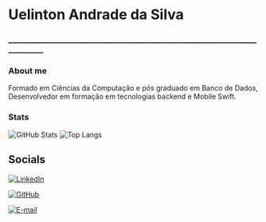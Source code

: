 # Uelinton Andrade da Silva
### _________________________________________________________________________

### About me
Formado em Ciências da Computação e pós graduado em Banco de Dados, Desenvolvedor em formação em tecnologias backend e Mobile Swift.

### Stats
![GitHub Stats](https://github-readme-stats.vercel.app/api?username=uelintonn&theme=transparent&bg_color=000&border_color=30A3DC&show_icons=true&icon_color=30A3DC&title_color=E94D5F&text_color=FFF)
![Top Langs](https://github-readme-stats-git-masterrstaa-rickstaa.vercel.app/api/top-langs/?username=uelintonn&bg_color=000&border_color=30A3DC&title_color=E94D5F&text_color=FFF)

## Socials 

[![LinkedIn](https://img.shields.io/badge/LinkedIn-000?style=for-the-badge&logo=linkedin&logoColor=0E76A8)](www.linkedin.com/in/uelinton-andrade/)

[![GitHub](https://img.shields.io/badge/GitHbt-000?style=for-the-badge&logo=github&logoColor=white)](+https://github.com/uelintonn)

[![E-mail](https://img.shields.io/badge/-Email-000?style=for-the-badge&logo=microsoft-outlook&logoColor=007BFF)](mailto:uelintonn@gmail.com)